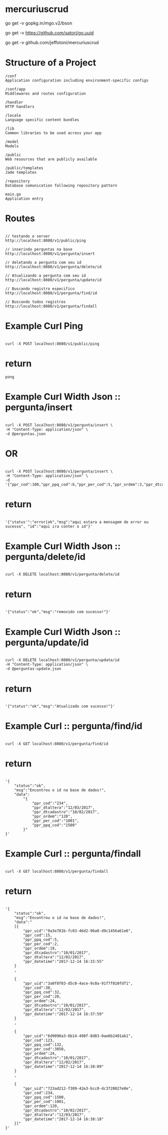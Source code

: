 # mercuriuscrud


go get -v gopkg.in/mgo.v2/bson

go get -v https://github.com/satori/go.uuid

go get -v github.com/jeffotoni/mercuriuscrud


# Structure of a Project
```
/conf 
Application configuration including environment-specific configs

/conf/app
Middlewares and routes configuration

/handler
HTTP handlers

/locale
Language specific content bundles

/lib
Common libraries to be used across your app

/model
Models

/public
Web resources that are publicly available

/public/templates
Jade templates

/repository
Database comunication following repository pattern

main.go
Application entry
```


# Routes 

```

// testando o server
http://localhost:8080/v1/public/ping

// inserindo perguntas na base
http://localhost:8080/v1/pergunta/insert

// deletando a pergunta com seu id
http://localhost:8080/v1/pergunta/delete/id

// Atualizando a pergunta com seu id
http://localhost:8080/v1/pergunta/update/id

// Buscando registro especifico
http://localhost:8080/v1/pergunta/find/id

// Buscando todos registros
http://localhost:8080/v1/pergunta/findall

```

# Example Curl Ping

```

curl -X POST localhost:8080/v1/public/ping
```

# return

```
pong
```

# Example Curl Width Json :: pergunta/insert 

```

curl -X POST localhost:8080/v1/pergunta/insert \
-H "Content-Type: application/json" \
-d @perguntas.json
```
# OR

```

curl -X POST localhost:8080/v1/pergunta/insert \
-H "Content-Type: application/json" \
-d '{"ppr_cod":100,"ppr_ppq_cod":6,"ppr_per_cod":5,"ppr_ordem":3,"ppr_dtcadastro":"10/07/2017","ppr_dtaltera":"12/08/2017"}'
```

# return

```

'{"status'":"error|ok","msg":"aqui estara a mensagem de error ou sucesso", "id":"aqui ira conter o id"}' 
```

# Example Curl Width Json :: pergunta/delete/id

```

curl -X DELETE localhost:8080/v1/pergunta/delete/id
```

# return

```

'{"status":"ok","msg":"removido com sucesso!"}'
```

# Example Curl Width Json :: pergunta/update/id

```

curl -X DELETE localhost:8080/v1/pergunta/update/id
-H "Content-Type: application/json" \
-d @perguntas-update.json
```

# return

```

'{"status":"ok","msg":"Atualizado com sucesso!"}'
```

# Example Curl :: pergunta/find/id

```

curl -X GET localhost:8080/v1/pergunta/find/id
```

# return

```

'{
	"status":"ok",
	"msg":"Encontrou o id na base de dados!", 
	"data":
		"{
			"ppr_cod":"234",
			"ppr_dtaltera":"12/03/2017",
			"ppr_dtcadastro":"10/02/2017",
			"ppr_ordem":"120",
			"ppr_per_cod":"1001",
			"ppr_ppq_cod":"1500"
		}"
}'
```

# Example Curl :: pergunta/findall

```

curl -X GET localhost:8080/v1/pergunta/findall
```

# return

```

'{
	"status":"ok",
	"msg":"Encontrou o id na base de dados!", 
	"data":"
	[{
		"ppr_uid":"9a3e781b-fc03-46d2-96a0-d9c1456a61e6",
		"ppr_cod":15,
		"ppr_ppq_cod":5,
		"ppr_per_cod":2,
		"ppr_ordem":19,
		"ppr_dtcadastro":"10/01/2017",
		"ppr_dtaltera":"12/02/2017",
		"ppr_datetime":"2017-12-14 16:15:55"
	}
	,
	
	{
		"ppr_uid":"3a0f8f03-d5c0-4ace-9c0a-91f7f810fdf1",
		"ppr_cod":30,
		"ppr_ppq_cod":32,
		"ppr_per_cod":20,
		"ppr_ordem":24,
		"ppr_dtcadastro":"10/01/2017",
		"ppr_dtaltera":"12/02/2017",
		"ppr_datetime":"2017-12-14 16:37:59"
	}
	,

	{
		"ppr_uid":"6d9090a3-6b14-498f-8d83-0ae6b2401ab1",
		"ppr_cod":123,
		"ppr_ppq_cod":132,
		"ppr_per_cod":3050,
		"ppr_ordem":24,
		"ppr_dtcadastro":"10/01/2017",
		"ppr_dtaltera":"12/02/2017",
		"ppr_datetime":"2017-12-14 16:38:09"
	}
	,

	{
		"ppr_uid":"723ad212-f309-42e3-bcc0-dc3720827e0e",
		"ppr_cod":234,
		"ppr_ppq_cod":1500,
		"ppr_per_cod":1001,
		"ppr_ordem":120,
		"ppr_dtcadastro":"10/02/2017",
		"ppr_dtaltera":"12/03/2017",
		"ppr_datetime":"2017-12-14 16:38:18"
	}]"
}'